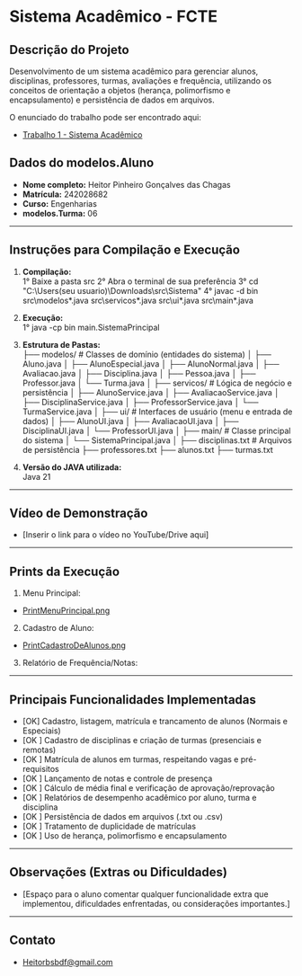 # Sistema Acadêmico - FCTE

## Descrição do Projeto

Desenvolvimento de um sistema acadêmico para gerenciar alunos, disciplinas, professores, turmas, avaliações e frequência, utilizando os conceitos de orientação a objetos (herança, polimorfismo e encapsulamento) e persistência de dados em arquivos.

O enunciado do trabalho pode ser encontrado aqui:
- [Trabalho 1 - Sistema Acadêmico](https://github.com/lboaventura25/OO-T06_2025.1_UnB_FCTE/blob/main/trabalhos/ep1/README.md)

## Dados do modelos.Aluno

- **Nome completo:** Heitor Pinheiro Gonçalves das Chagas
- **Matrícula:** 242028682
- **Curso:** Engenharias
- **modelos.Turma:** 06

---

## Instruções para Compilação e Execução

1. **Compilação:**  
   1° Baixe a pasta src
   2° Abra o terminal de sua preferência
   3°  cd "C:\Users\(seu usuario)\Downloads\src\Sistema"
   4° javac -d bin src\modelos\*.java src\servicos\*.java src\ui\*.java src\main\*.java
   

3. **Execução:**  
   1° java -cp bin main.SistemaPrincipal

4. **Estrutura de Pastas:**  
   ├── modelos/ # Classes de domínio (entidades do sistema)
│ ├── Aluno.java
│ ├── AlunoEspecial.java
│ ├── AlunoNormal.java
│ ├── Avaliacao.java
│ ├── Disciplina.java
│ ├── Pessoa.java
│ ├── Professor.java
│ └── Turma.java
│
├── servicos/ # Lógica de negócio e persistência
│ ├── AlunoService.java
│ ├── AvaliacaoService.java
│ ├── DisciplinaService.java
│ ├── ProfessorService.java
│ └── TurmaService.java
│
├── ui/ # Interfaces de usuário (menu e entrada de dados)
│ ├── AlunoUI.java
│ ├── AvaliacaoUI.java
│ ├── DisciplinaUI.java
│ └── ProfessorUI.java
│
├── main/ # Classe principal do sistema
│ └── SistemaPrincipal.java
│
├── disciplinas.txt # Arquivos de persistência
├── professores.txt
├── alunos.txt
├── turmas.txt

3. **Versão do JAVA utilizada:**  
   Java 21

---

## Vídeo de Demonstração

- [Inserir o link para o vídeo no YouTube/Drive aqui]

---

## Prints da Execução

1. Menu Principal:  
  - [PrintMenuPrincipal.png](https://github.com/Heitorovski01/ep1-OO-2025_1/blob/main/PrintCadastroDeAlunos.png)

2. Cadastro de Aluno:  
  - [PrintCadastroDeAlunos.png](https://github.com/Heitorovski01/ep1-OO-2025_1/blob/main/PrintCadastroDeAlunos.png)

3. Relatório de Frequência/Notas:  


---

## Principais Funcionalidades Implementadas

- [OK] Cadastro, listagem, matrícula e trancamento de alunos (Normais e Especiais)
- [OK ] Cadastro de disciplinas e criação de turmas (presenciais e remotas)
- [OK ] Matrícula de alunos em turmas, respeitando vagas e pré-requisitos
- [OK ] Lançamento de notas e controle de presença
- [OK ] Cálculo de média final e verificação de aprovação/reprovação
- [OK ] Relatórios de desempenho acadêmico por aluno, turma e disciplina
- [OK ] Persistência de dados em arquivos (.txt ou .csv)
- [OK ] Tratamento de duplicidade de matrículas
- [OK ] Uso de herança, polimorfismo e encapsulamento

---

## Observações (Extras ou Dificuldades)

- [Espaço para o aluno comentar qualquer funcionalidade extra que implementou, dificuldades enfrentadas, ou considerações importantes.]

---

## Contato

- Heitorbsbdf@gmail.com
